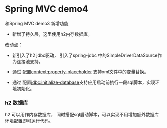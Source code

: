 # Spring MVC demo4
和Spring MVC demo3 新增功能
- 新增了持久层，这里使用h2内存数据库。

改动点：
- 新引入了h2 jdbc驱动， 引入了spring-jdbc 中的SimpleDriverDataSource作为连接池支持。

- 通过 配置<context:property-placeholder> 支持xml文件中的变量替换。

- 通过 配置<jdbc:initialize-database>支持应用启动前执行一段sql脚本，实现环境初始化。

### h2 数据库
h2 可以用作内存数据库， 同时搭配sql启动脚本，可以实现不用增加额外数据库环境配置即可运行代码。
